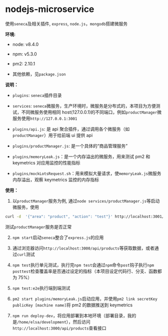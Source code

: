 # nodejs-microservice

使用`seneca`及相关插件, `express`, `node.js`，`mongodb`搭建微服务

**环境:**

* node: v8.4.0

* npm: v5.3.0

* pm2: 2.10.1

* 其他依赖，见`package.json`

**说明：**

* `plugins`: `seneca`插件目录

* `services`: `seneca`微服务，生产环境时，微服务是分布式的，本项目为方便测试，不同微服务使用相同 host(127.0.0.1)的不同端口，例如`productManager`微服务使用`http://127.0.0.1:3001`

* `plugins/api.js`: 是 api 聚合插件，通过调用各个微服务（如`productManager`）用于给前端 ui 提供 api

* `plugins/productManager.js`: 是一个具体的“商品管理服务”

* `plugins/memoryLeak.js`：是一个内存溢出的微服务，用来测试 pm2 和 keymetrics 对应用监控的性能指标

* `plugins/mockLotsRequest.sh`：用来模拟大量请求，使`memoryLeak.js`微服务内存溢出，观察 keymetrics 监控的内存指标

**使用：**

1.  以`productManager`服务为例, 通过`node services/productManager.js`等启动微服务，使用

```bash
curl -d  '{"area": "product", "action": "test"}' http://localhost:3001/act
```

测试`productManager`服务是否正常

2.  `npm start`启动`seneca`整合了`express.js`的应用

3.  通过浏览器访问`http://localhost:3000/api/products`等获取数据，或者通过`curl`测试

4.  `npm test`执行单元测试，执行完`npm test`会通过`npm`命令`post`钩子执行`npm posttest`检查覆盖率是否通过设定的指标（本项目设定代码行、分支、函数都为 75%）

5.  `npm test:e2e`执行端到端测试

6.  `pm2 start plugins/memoryLeak.js`启动应用，并使用`pm2 link secretKey publicKey [machine name]`将 pm2 的数据推送到 keymetrics

7.  `npm run deploy-dev`，将应用部署到本地环境（部署目录，我的是`/home/elsa/development`），然后访问`http://localhost:3000/api/products`查看接口
